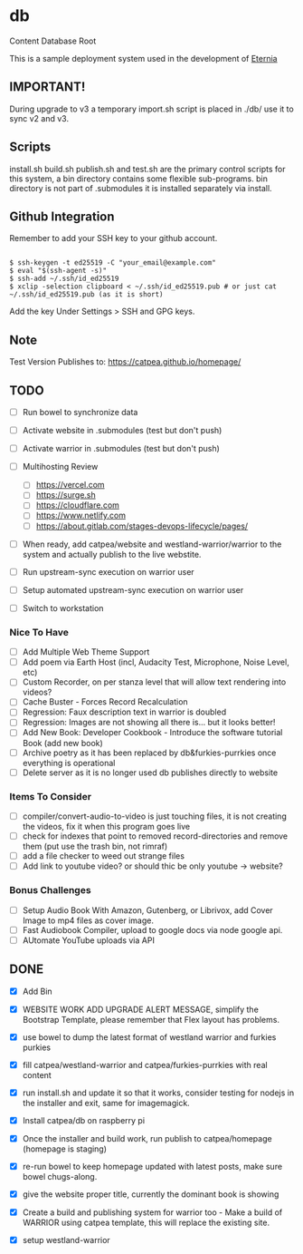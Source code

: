 # db
Content Database Root

This is a sample deployment system used in the development of [Eternia]

## IMPORTANT!

During upgrade to v3 a temporary import.sh script is placed in ./db/ use it to sync v2 and v3.

## Scripts

install.sh build.sh publish.sh and test.sh are the primary control scripts for this system, a bin directory contains some flexible sub-programs.
bin directory is not part of .submodules it is installed separately via install.

## Github Integration

Remember to add your SSH key to your github account.

```shell

$ ssh-keygen -t ed25519 -C "your_email@example.com"
$ eval "$(ssh-agent -s)"
$ ssh-add ~/.ssh/id_ed25519
$ xclip -selection clipboard < ~/.ssh/id_ed25519.pub # or just cat ~/.ssh/id_ed25519.pub (as it is short)

```
Add the key Under Settings > SSH and GPG keys.

##

## Note

Test Version Publishes to: https://catpea.github.io/homepage/

## TODO

- [ ] Run bowel to synchronize data

- [ ] Activate website in .submodules (test but don't push)
- [ ] Activate warrior in .submodules (test but don't push)

- [ ] Multihosting Review
  - [ ] https://vercel.com
  - [ ] https://surge.sh
  - [ ] https://cloudflare.com
  - [ ] https://www.netlify.com
  - [ ] https://about.gitlab.com/stages-devops-lifecycle/pages/

- [ ] When ready, add catpea/website and westland-warrior/warrior to the system and actually publish to the live webstite.

- [ ] Run upstream-sync execution on warrior user

- [ ] Setup automated upstream-sync execution on warrior user

- [ ] Switch to workstation

### Nice To Have

- [ ] Add Multiple Web Theme Support
- [ ] Add poem via Earth Host (incl, Audacity Test, Microphone, Noise Level, etc)
- [ ] Custom Recorder, on per stanza level that will allow text rendering into videos?
- [ ] Cache Buster - Forces Record Recalculation
- [ ] Regression: Faux description text in warrior is doubled
- [ ] Regression: Images are not showing all there is... but it looks better!
- [ ] Add New Book: Developer Cookbook - Introduce the software tutorial Book (add new book)
- [ ] Archive poetry as it has been replaced by db&furkies-purrkies once everything is operational
- [ ] Delete server as it is no longer used db publishes directly to website

### Items To Consider

- [ ] compiler/convert-audio-to-video is just touching files, it is not creating the videos, fix it when this program goes live
- [ ] check for indexes that point to removed record-directories and remove them (put use the trash bin, not rimraf)
- [ ] add a file checker to weed out strange files
- [ ] Add link to youtube video? or should thic be only youtube -> website?

### Bonus Challenges

- [ ] Setup Audio Book With Amazon, Gutenberg, or Librivox, add Cover Image to mp4 files as cover image.
- [ ] Fast Audiobook Compiler, upload to google docs via node google api.
- [ ] AUtomate YouTube uploads via API

## DONE

- [x] Add Bin
- [x] WEBSITE WORK ADD UPGRADE ALERT MESSAGE, simplify the Bootstrap Template, please remember that Flex layout has problems.
- [x] use bowel to dump the latest format of westland warrior and furkies purkies
- [x] fill catpea/westland-warrior and catpea/furkies-purrkies with real content
- [x] run install.sh and update it so that it works, consider testing for nodejs in the installer and exit, same for imagemagick.
- [x] Install catpea/db on raspberry pi
- [x] Once the installer and build work, run publish to catpea/homepage (homepage is staging)
- [x] re-run bowel to keep homepage updated with latest posts, make sure bowel chugs-along.
- [x] give the website proper title, currently the dominant book is showing
- [x] Create a build and publishing system for warrior too -  Make a build of WARRIOR using catpea template, this will replace the existing site.
- [x] setup westland-warrior


[Eternia]: https://www.npmjs.com/package/eternia
